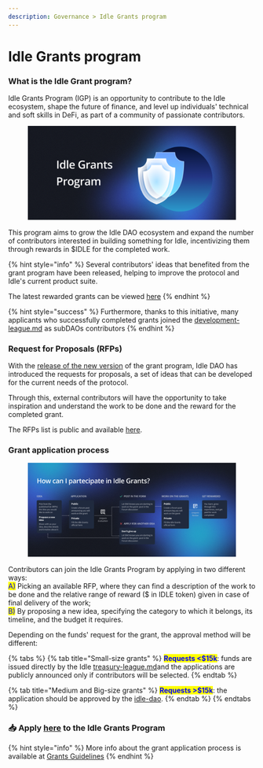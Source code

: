 ```yaml
---
description: Governance > Idle Grants program
---
```


# Idle Grants program

### What is the Idle Grant program?

Idle Grants Program (IGP) is an opportunity to contribute to the Idle ecosystem, shape the future of finance, and level up individuals' technical and soft skills in DeFi, as part of a community of passionate contributors.

<figure><img src="../../.gitbook/assets/dark_01 (1).png" alt=""><figcaption></figcaption></figure>

This program aims to grow the Idle DAO ecosystem and expand the number of contributors interested in building something for Idle, incentivizing them through rewards in $IDLE for the completed work.

{% hint style="info" %}
Several contributors' ideas that benefited from the grant program have been released, helping to improve the protocol and Idle's current product suite.

The latest rewarded grants can be viewed [here](https://idlelabs.notion.site/f5ec438301d143ed8c0ea7118991450f?v=2ca01e7695fb4024b603082630ad45dc)
{% endhint %}

{% hint style="success" %}
Furthermore, thanks to this initiative, many applicants who successfully completed grants joined the [development-league.md](../../governance/idle-dao/idle-leagues/development-league.md "mention") as subDAOs contributors
{% endhint %}

### Request for Proposals (RFPs)

With the [release of the new version](https://medium.com/idle-finance/idle-grants-program-2-0-5f8466be7f20) of the grant program, Idle DAO has introduced the requests for proposals, a set of ideas that can be developed for the current needs of the protocol.

Through this, external contributors will have the opportunity to take inspiration and understand the work to be done and the reward for the completed grant.

The RFPs list is public and available [here](https://idlelabs.notion.site/Request-for-proposals-RFPs-79b52c752b544f60bcf879c2ba4b5674).

### Grant application process

<figure><img src="../../.gitbook/assets/dark_01.png" alt=""><figcaption></figcaption></figure>

Contributors can join the Idle Grants Program by applying in two different ways:\
<mark style="color:blue;">A)</mark> Picking an available RFP, where they can find a description of the work to be done and the relative range of reward ($ in IDLE token) given in case of final delivery of the work;\
<mark style="color:blue;">B)</mark> By proposing a new idea, specifying the category to which it belongs, its timeline, and the budget it requires.

Depending on the funds' request for the grant, the approval method will be different:

{% tabs %}
{% tab title="Small-size grants" %}
<mark style="color:blue;">**Requests <$15k**</mark>: funds are issued directly by the Idle [treasury-league.md](../../governance/idle-dao/idle-leagues/treasury-league.md "mention")and the applications are publicly announced only if contributors will be selected.
{% endtab %}

{% tab title="Medium and Big-size grants" %}
<mark style="color:blue;">**Requests >$15k**</mark>: the application should be approved by the [idle-dao](../../governance/idle-dao/ "mention").
{% endtab %}
{% endtabs %}

### 📥  Apply [here](https://idlelabs.notion.site/IGP-Idle-Grants-Program-a91d2937f24c4539a6538e48777fbfbd) to the Idle Grants Program

{% hint style="info" %}
More info about the grant application process is available at [Grants Guidelines](https://idlelabs.notion.site/Grants-Guidelines-a1f5e8938c4e4abfb5c9893e6322b89b)
{% endhint %}
